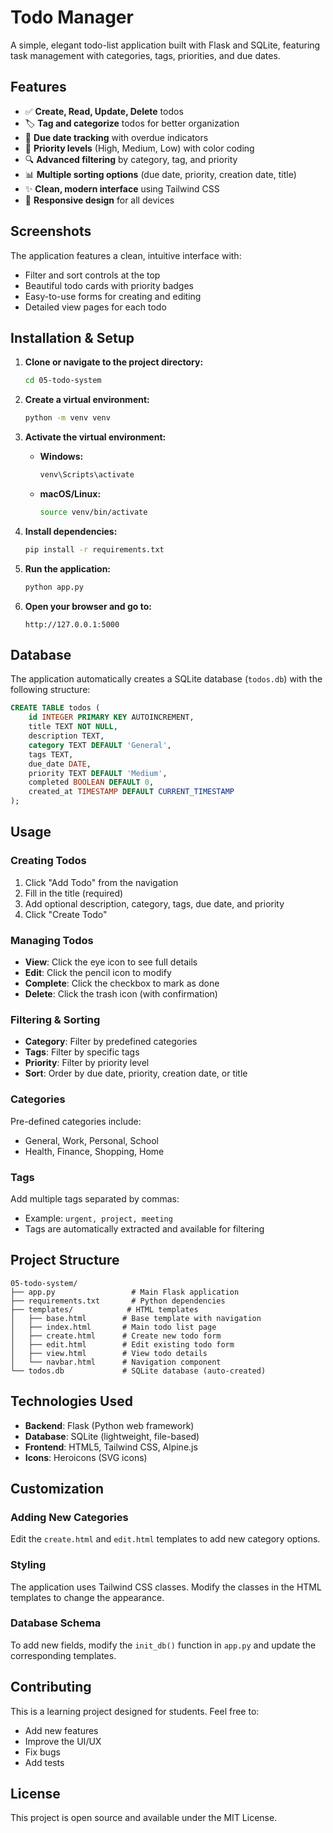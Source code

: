 # Todo Manager

A simple, elegant todo-list application built with Flask and SQLite, featuring task management with categories, tags, priorities, and due dates.

## Features

- ✅ **Create, Read, Update, Delete** todos
- 🏷️ **Tag and categorize** todos for better organization
- 📅 **Due date tracking** with overdue indicators
- 🚨 **Priority levels** (High, Medium, Low) with color coding
- 🔍 **Advanced filtering** by category, tag, and priority
- 📊 **Multiple sorting options** (due date, priority, creation date, title)
- ✨ **Clean, modern interface** using Tailwind CSS
- 📱 **Responsive design** for all devices

## Screenshots

The application features a clean, intuitive interface with:
- Filter and sort controls at the top
- Beautiful todo cards with priority badges
- Easy-to-use forms for creating and editing
- Detailed view pages for each todo

## Installation & Setup

1. **Clone or navigate to the project directory:**
   ```bash
   cd 05-todo-system
   ```

2. **Create a virtual environment:**
   ```bash
   python -m venv venv
   ```

3. **Activate the virtual environment:**
   - **Windows:**
     ```bash
     venv\Scripts\activate
     ```
   - **macOS/Linux:**
     ```bash
     source venv/bin/activate
     ```

4. **Install dependencies:**
   ```bash
   pip install -r requirements.txt
   ```

5. **Run the application:**
   ```bash
   python app.py
   ```

6. **Open your browser and go to:**
   ```
   http://127.0.0.1:5000
   ```

## Database

The application automatically creates a SQLite database (`todos.db`) with the following structure:

```sql
CREATE TABLE todos (
    id INTEGER PRIMARY KEY AUTOINCREMENT,
    title TEXT NOT NULL,
    description TEXT,
    category TEXT DEFAULT 'General',
    tags TEXT,
    due_date DATE,
    priority TEXT DEFAULT 'Medium',
    completed BOOLEAN DEFAULT 0,
    created_at TIMESTAMP DEFAULT CURRENT_TIMESTAMP
);
```

## Usage

### Creating Todos
1. Click "Add Todo" from the navigation
2. Fill in the title (required)
3. Add optional description, category, tags, due date, and priority
4. Click "Create Todo"

### Managing Todos
- **View**: Click the eye icon to see full details
- **Edit**: Click the pencil icon to modify
- **Complete**: Click the checkbox to mark as done
- **Delete**: Click the trash icon (with confirmation)

### Filtering & Sorting
- **Category**: Filter by predefined categories
- **Tags**: Filter by specific tags
- **Priority**: Filter by priority level
- **Sort**: Order by due date, priority, creation date, or title

### Categories
Pre-defined categories include:
- General, Work, Personal, School
- Health, Finance, Shopping, Home

### Tags
Add multiple tags separated by commas:
- Example: `urgent, project, meeting`
- Tags are automatically extracted and available for filtering

## Project Structure

```
05-todo-system/
├── app.py                 # Main Flask application
├── requirements.txt       # Python dependencies
├── templates/            # HTML templates
│   ├── base.html        # Base template with navigation
│   ├── index.html       # Main todo list page
│   ├── create.html      # Create new todo form
│   ├── edit.html        # Edit existing todo form
│   ├── view.html        # View todo details
│   └── navbar.html      # Navigation component
└── todos.db             # SQLite database (auto-created)
```

## Technologies Used

- **Backend**: Flask (Python web framework)
- **Database**: SQLite (lightweight, file-based)
- **Frontend**: HTML5, Tailwind CSS, Alpine.js
- **Icons**: Heroicons (SVG icons)

## Customization

### Adding New Categories
Edit the `create.html` and `edit.html` templates to add new category options.

### Styling
The application uses Tailwind CSS classes. Modify the classes in the HTML templates to change the appearance.

### Database Schema
To add new fields, modify the `init_db()` function in `app.py` and update the corresponding templates.

## Contributing

This is a learning project designed for students. Feel free to:
- Add new features
- Improve the UI/UX
- Fix bugs
- Add tests

## License

This project is open source and available under the MIT License.

